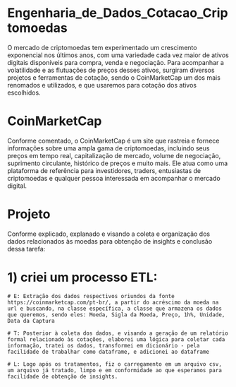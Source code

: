 # Engenharia_de_Dados_Cotacao_Criptomoedas
O mercado de criptomoedas tem experimentado um crescimento exponencial nos últimos anos, com uma variedade cada vez maior de ativos digitais disponíveis para compra, venda e negociação. Para acompanhar a volatilidade e as flutuações de preços desses ativos, surgiram diversos projetos e ferramentas de cotação, sendo o CoinMarketCap um dos mais renomados e utilizados, e que usaremos para cotação dos ativos escolhidos.

# CoinMarketCap
Conforme comentado, o CoinMarketCap é um site que rastreia e fornece informações sobre uma ampla gama de criptomoedas, incluindo seus preços em tempo real, capitalização de mercado, volume de negociação, suprimento circulante, histórico de preços e muito mais. Ele atua como uma plataforma de referência para investidores, traders, entusiastas de criptomoedas e qualquer pessoa interessada em acompanhar o mercado digital.

# Projeto
Conforme explicado, explanado e visando a coleta e organização dos dados relacionados às moedas para obtenção de insights e conclusão dessa tarefa:

# 1) criei um processo ETL:
    # E: Extração dos dados respectivos oriundos da fonte https://coinmarketcap.com/pt-br/, a partir do acréscimo da moeda na url e buscando, na classe específica, a classe que armazena os dados que queremos, sendo eles: Moeda, Sigla da Moeda, Preço, 1h%, Unidade, Data da Captura

    # T: Posterior à coleta dos dados, e visando a geração de um relatório formal relacionado às cotações, elaborei uma lógica para coletar cada informação, tratei os dados, transformei em dicionário - pela facilidade de trabalhar como dataframe, e adicionei ao dataframe

    # L: Logo após os tratamentos, fiz o carregamento em um arquivo csv, um arquivo já tratado, limpo e em conformidade ao que esperamos para facilidade de obtenção de insights.

# 